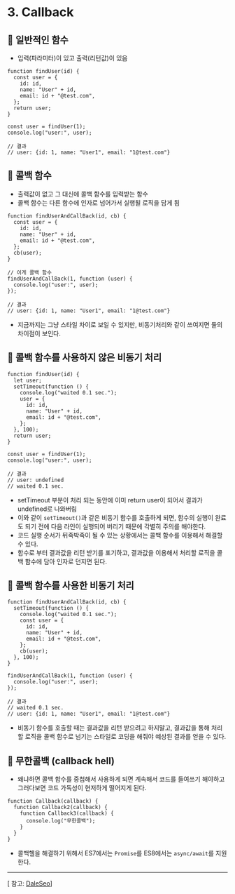 # 3. Callback

## 🔖 일반적인 함수

- 입력(파라미터)이 있고 출력(리턴값)이 있음

```tsx
function findUser(id) {
  const user = {
    id: id,
    name: "User" + id,
    email: id + "@test.com",
  };
  return user;
}

const user = findUser(1);
console.log("user:", user);

// 결과
// user: {id: 1, name: "User1", email: "1@test.com"}
```

## 🔖 콜백 함수

- 출력값이 없고 그 대신에 콜백 함수를 입력받는 함수
- 콜백 함수는 다른 함수에 인자로 넘어가서 실행될 로직을 담게 됨

```tsx
function findUserAndCallBack(id, cb) {
  const user = {
    id: id,
    name: "User" + id,
    email: id + "@test.com",
  };
  cb(user);
}

// 이게 콜백 함수
findUserAndCallBack(1, function (user) {
  console.log("user:", user);
});

// 결과
// user: {id: 1, name: "User1", email: "1@test.com"}
```

- 지금까지는 그냥 스타일 차이로 보일 수 있지만, 비동기처리와 같이 쓰여지면 둘의 차이점이 보인다.

## 🔖 콜백 함수를 사용하지 않은 비동기 처리

```tsx
function findUser(id) {
  let user;
  setTimeout(function () {
    console.log("waited 0.1 sec.");
    user = {
      id: id,
      name: "User" + id,
      email: id + "@test.com",
    };
  }, 100);
  return user;
}

const user = findUser(1);
console.log("user:", user);

// 결과
// user: undefined
// waited 0.1 sec.
```

- setTimeout 부분이 처리 되는 동안에 이미 return user이 되어서 결과가 undefined로 나와버림
- 이와 같이 `setTimeout()`과 같은 비동기 함수를 호출하게 되면, 함수의 실행이 완료도 되기 전에 다음 라인이 실행되어 버리기 때문에 각별히 주의를 해야한다.
- 코드 실행 순서가 뒤죽박죽이 될 수 있는 상황에서는 콜백 함수를 이용해서 해결할 수 있다.
- 함수로 부터 결과값을 리턴 받기를 포기하고, 결과값을 이용해서 처리할 로직을 콜백 함수에 담아 인자로 던지면 된다.

## 🔖 콜백 함수를 사용한 비동기 처리

```tsx
function findUserAndCallBack(id, cb) {
  setTimeout(function () {
    console.log("waited 0.1 sec.");
    const user = {
      id: id,
      name: "User" + id,
      email: id + "@test.com",
    };
    cb(user);
  }, 100);
}

findUserAndCallBack(1, function (user) {
  console.log("user:", user);
});

// 결과
// waited 0.1 sec.
// user: {id: 1, name: "User1", email: "1@test.com"}
```

- 비동기 함수를 호출할 때는 결과값을 리턴 받으려고 하지말고, 결과값을 통해 처리할 로직을 콜백 함수로 넘기는 스타일로 코딩을 해줘야 예상된 결과를 얻을 수 있다.

## 🔖 무한콜백 (callback hell)

- 왜냐하면 콜백 함수를 중첩해서 사용하게 되면 계속해서 코드를 들여쓰기 해야하고 그러다보면 코드 가독성이 현저하게 떨어지게 된다.

```tsx
function Callback(callback) {
  function Callback2(callback) {
    function Callback3(callback) {
      console.log("무한콜백");
    }
  }
}
```

- 콜백헬을 해결하기 위해서 ES7에서는 `Promise`를 ES8에서는 `async/await`를 지원한다.

---

[ 참고: [DaleSeo](https://www.daleseo.com/js-async-callback/)]
